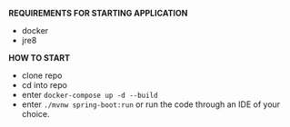 **REQUIREMENTS FOR STARTING APPLICATION**

* docker
* jre8


**HOW TO START**

* clone repo
* cd into repo
* enter `docker-compose up -d --build`
* enter `./mvnw spring-boot:run` or run the code through an IDE of your choice.
